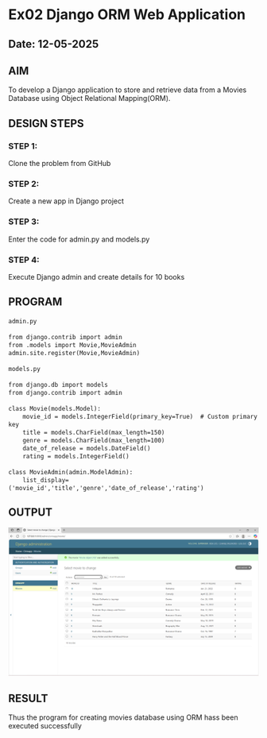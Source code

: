 # Ex02 Django ORM Web Application
## Date: 12-05-2025

## AIM
To develop a Django application to store and retrieve data from a Movies Database using Object Relational Mapping(ORM).

## DESIGN STEPS

### STEP 1:
Clone the problem from GitHub

### STEP 2:
Create a new app in Django project

### STEP 3:
Enter the code for admin.py and models.py

### STEP 4:
Execute Django admin and create details for 10 books

## PROGRAM
```
admin.py

from django.contrib import admin
from .models import Movie,MovieAdmin
admin.site.register(Movie,MovieAdmin)

models.py

from django.db import models
from django.contrib import admin

class Movie(models.Model):
    movie_id = models.IntegerField(primary_key=True)  # Custom primary key
    title = models.CharField(max_length=150)
    genre = models.CharField(max_length=100)
    date_of_release = models.DateField()
    rating = models.IntegerField()
    
class MovieAdmin(admin.ModelAdmin):
    list_display=('movie_id','title','genre','date_of_release','rating')

```

## OUTPUT

![alt text](<Screenshot 2025-05-12 212400.png>)


## RESULT
Thus the program for creating movies database using ORM hass been executed successfully
